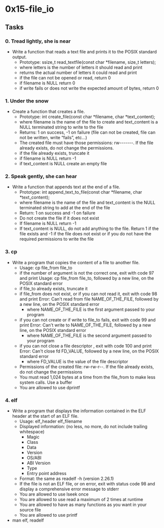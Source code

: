 # 0x15-file_io
## Tasks
### 0. Tread lightly, she is near
* Write a function that reads a text file and prints it to the POSIX standard output.
	* Prototype: ssize_t read_textfile(const char *filename, size_t letters);
	* where letters is the number of letters it should read and print
	* returns the actual number of letters it could read and print
	* if the file can not be opened or read, return 0
	* if filename is NULL return 0
	* if write fails or does not write the expected amount of bytes, return 0

### 1. Under the snow
* Create a function that creates a file.
	* Prototype: int create_file(const char *filename, char *text_content);
	* where filename is the name of the file to create and text_content is a NULL terminated string to write to the file
	* Returns: 1 on success, -1 on failure (file can not be created, file can not be written, write “fails”, etc…)
	* The created file must have those permissions: rw-------. If the file already exists, do not change the permissions.
	* if the file already exists, truncate it
	* if filename is NULL return -1
	* if text_content is NULL create an empty file

### 2. Speak gently, she can hear
* Write a function that appends text at the end of a file.
	* Prototype: int append_text_to_file(const char *filename, char *text_content);
	* where filename is the name of the file and text_content is the NULL terminated string to add at the end of the file
	* Return: 1 on success and -1 on failure
	* Do not create the file if it does not exist
	* If filename is NULL return -1
	* If text_content is NULL, do not add anything to the file. Return 1 if the file exists and -1 if the file does not exist or if you do not have the required permissions to write the file

### 3. cp
* Write a program that copies the content of a file to another file.
	* Usage: cp file_from file_to
	* if the number of argument is not the correct one, exit with code 97 and print Usage: cp file_from file_to, followed by a new line, on the POSIX standard error
	* if file_to already exists, truncate it
	* if file_from does not exist, or if you can not read it, exit with code 98 and print Error: Can't read from file NAME_OF_THE_FILE, followed by a new line, on the POSIX standard error
		* where NAME_OF_THE_FILE is the first argument passed to your program
	* if you can not create or if write to file_to fails, exit with code 99 and print Error: Can't write to NAME_OF_THE_FILE, followed by a new line, on the POSIX standard error
		* where NAME_OF_THE_FILE is the second argument passed to your program
	* if you can not close a file descriptor , exit with code 100 and print Error: Can't close fd FD_VALUE, followed by a new line, on the POSIX standard error
		* where FD_VALUE is the value of the file descriptor
	* Permissions of the created file: rw-rw-r--. If the file already exists, do not change the permissions
	* You must read 1,024 bytes at a time from the file_from to make less system calls. Use a buffer
	* You are allowed to use dprintf

### 4. elf
* Write a program that displays the information contained in the ELF header at the start of an ELF file.
	* Usage: elf_header elf_filename
	* Displayed information: (no less, no more, do not include trailing whitespace)
		* Magic
		* Class
		* Data
		* Version
		* OS/ABI
		* ABI Version
		* Type
		* Entry point address
	* Format: the same as readelf -h (version 2.26.1)
	* If the file is not an ELF file, or on error, exit with status code 98 and display a comprehensive error message to stderr
	* You are allowed to use lseek once
	* You are allowed to use read a maximum of 2 times at runtime
	* You are allowed to have as many functions as you want in your source file
	* You are allowed to use printf
* man elf, readelf
